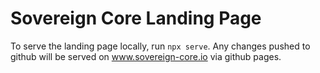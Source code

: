 # Sovereign Core Landing Page

To serve the landing page locally, run `npx serve`. Any changes pushed to github will be served on www.sovereign-core.io via github pages.
